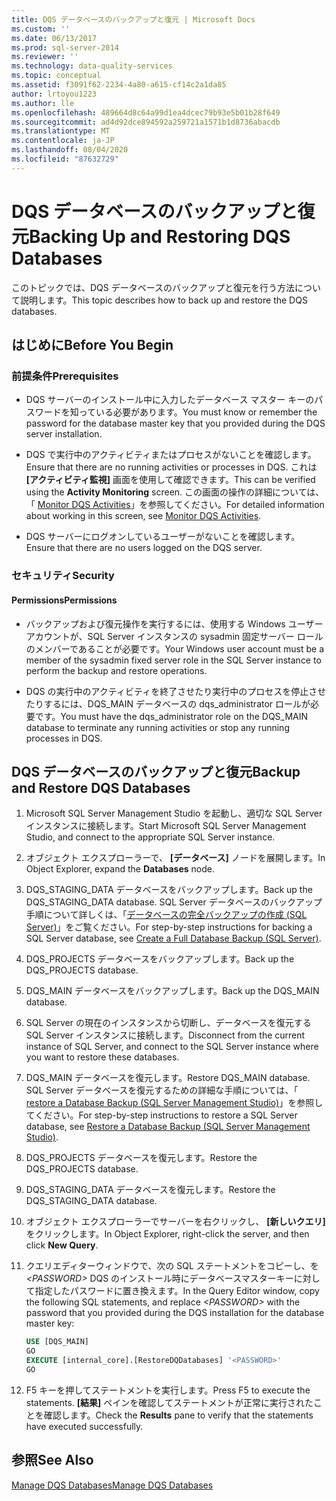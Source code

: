 ```yaml
---
title: DQS データベースのバックアップと復元 | Microsoft Docs
ms.custom: ''
ms.date: 06/13/2017
ms.prod: sql-server-2014
ms.reviewer: ''
ms.technology: data-quality-services
ms.topic: conceptual
ms.assetid: f3091f62-2234-4a80-a615-cf14c2a1da85
author: lrtoyou1223
ms.author: lle
ms.openlocfilehash: 489664d8c64a99d1ea4dcec79b93e5b01b28f649
ms.sourcegitcommit: ad4d92dce894592a259721a1571b1d8736abacdb
ms.translationtype: MT
ms.contentlocale: ja-JP
ms.lasthandoff: 08/04/2020
ms.locfileid: "87632729"
---
```

# <a name="backing-up-and-restoring-dqs-databases"></a><span data-ttu-id="c353a-102">DQS データベースのバックアップと復元</span><span class="sxs-lookup"><span data-stu-id="c353a-102">Backing Up and Restoring DQS Databases</span></span>
  <span data-ttu-id="c353a-103">このトピックでは、DQS データベースのバックアップと復元を行う方法について説明します。</span><span class="sxs-lookup"><span data-stu-id="c353a-103">This topic describes how to back up and restore the DQS databases.</span></span>  
  
##  <a name="before-you-begin"></a><a name="BeforeYouBegin"></a> <span data-ttu-id="c353a-104">はじめに</span><span class="sxs-lookup"><span data-stu-id="c353a-104">Before You Begin</span></span>  
  
###  <a name="prerequisites"></a><a name="Prerequisites"></a> <span data-ttu-id="c353a-105">前提条件</span><span class="sxs-lookup"><span data-stu-id="c353a-105">Prerequisites</span></span>  
  
-   <span data-ttu-id="c353a-106">DQS サーバーのインストール中に入力したデータベース マスター キーのパスワードを知っている必要があります。</span><span class="sxs-lookup"><span data-stu-id="c353a-106">You must know or remember the password for the database master key that you provided during the DQS server installation.</span></span>  
  
-   <span data-ttu-id="c353a-107">DQS で実行中のアクティビティまたはプロセスがないことを確認します。</span><span class="sxs-lookup"><span data-stu-id="c353a-107">Ensure that there are no running activities or processes in DQS.</span></span> <span data-ttu-id="c353a-108">これは **[アクティビティ監視]** 画面を使用して確認できます。</span><span class="sxs-lookup"><span data-stu-id="c353a-108">This can be verified using the **Activity Monitoring** screen.</span></span> <span data-ttu-id="c353a-109">この画面の操作の詳細については、「 [Monitor DQS Activities](../../2014/data-quality-services/monitor-dqs-activities.md)」を参照してください。</span><span class="sxs-lookup"><span data-stu-id="c353a-109">For detailed information about working in this screen, see [Monitor DQS Activities](../../2014/data-quality-services/monitor-dqs-activities.md).</span></span>  
  
-   <span data-ttu-id="c353a-110">DQS サーバーにログオンしているユーザーがないことを確認します。</span><span class="sxs-lookup"><span data-stu-id="c353a-110">Ensure that there are no users logged on the DQS server.</span></span>  
  
###  <a name="security"></a><a name="Security"></a> <span data-ttu-id="c353a-111">セキュリティ</span><span class="sxs-lookup"><span data-stu-id="c353a-111">Security</span></span>  
  
####  <a name="permissions"></a><a name="Permissions"></a> <span data-ttu-id="c353a-112">Permissions</span><span class="sxs-lookup"><span data-stu-id="c353a-112">Permissions</span></span>  
  
-   <span data-ttu-id="c353a-113">バックアップおよび復元操作を実行するには、使用する Windows ユーザー アカウントが、SQL Server インスタンスの sysadmin 固定サーバー ロールのメンバーであることが必要です。</span><span class="sxs-lookup"><span data-stu-id="c353a-113">Your Windows user account must be a member of the sysadmin fixed server role in the SQL Server instance to perform the backup and restore operations.</span></span>  
  
-   <span data-ttu-id="c353a-114">DQS の実行中のアクティビティを終了させたり実行中のプロセスを停止させたりするには、DQS_MAIN データベースの dqs_administrator ロールが必要です。</span><span class="sxs-lookup"><span data-stu-id="c353a-114">You must have the dqs_administrator role on the DQS_MAIN database to terminate any running activities or stop any running processes in DQS.</span></span>  
  
##  <a name="backup-and-restore-dqs-databases"></a><a name="BackupRestore"></a><span data-ttu-id="c353a-115">DQS データベースのバックアップと復元</span><span class="sxs-lookup"><span data-stu-id="c353a-115">Backup and Restore DQS Databases</span></span>  
  
1.  <span data-ttu-id="c353a-116">Microsoft SQL Server Management Studio を起動し、適切な SQL Server インスタンスに接続します。</span><span class="sxs-lookup"><span data-stu-id="c353a-116">Start Microsoft SQL Server Management Studio, and connect to the appropriate SQL Server instance.</span></span>  
  
2.  <span data-ttu-id="c353a-117">オブジェクト エクスプローラーで、 **[データベース]** ノードを展開します。</span><span class="sxs-lookup"><span data-stu-id="c353a-117">In Object Explorer, expand the **Databases** node.</span></span>  
  
3.  <span data-ttu-id="c353a-118">DQS_STAGING_DATA データベースをバックアップします。</span><span class="sxs-lookup"><span data-stu-id="c353a-118">Back up the DQS_STAGING_DATA database.</span></span> <span data-ttu-id="c353a-119">SQL Server データベースのバックアップ手順について詳しくは、「[データベースの完全バックアップの作成 &#40;SQL Server&#41;](../relational-databases/backup-restore/create-a-full-database-backup-sql-server.md)」をご覧ください。</span><span class="sxs-lookup"><span data-stu-id="c353a-119">For step-by-step instructions for backing a SQL Server database, see [Create a Full Database Backup &#40;SQL Server&#41;](../relational-databases/backup-restore/create-a-full-database-backup-sql-server.md).</span></span>  
  
4.  <span data-ttu-id="c353a-120">DQS_PROJECTS データベースをバックアップします。</span><span class="sxs-lookup"><span data-stu-id="c353a-120">Back up the DQS_PROJECTS database.</span></span>  
  
5.  <span data-ttu-id="c353a-121">DQS_MAIN データベースをバックアップします。</span><span class="sxs-lookup"><span data-stu-id="c353a-121">Back up the DQS_MAIN database.</span></span>  
  
6.  <span data-ttu-id="c353a-122">SQL Server の現在のインスタンスから切断し、データベースを復元する SQL Server インスタンスに接続します。</span><span class="sxs-lookup"><span data-stu-id="c353a-122">Disconnect from the current instance of SQL Server, and connect to the SQL Server instance where you want to restore these databases.</span></span>  
  
7.  <span data-ttu-id="c353a-123">DQS_MAIN データベースを復元します。</span><span class="sxs-lookup"><span data-stu-id="c353a-123">Restore DQS_MAIN database.</span></span> <span data-ttu-id="c353a-124">SQL Server データベースを復元するための詳細な手順については、「 [restore a Database Backup &#40;SQL Server Management Studio&#41;](../relational-databases/backup-restore/restore-a-database-backup-using-ssms.md)」を参照してください。</span><span class="sxs-lookup"><span data-stu-id="c353a-124">For step-by-step instructions to restore a SQL Server database, see [Restore a Database Backup &#40;SQL Server Management Studio&#41;](../relational-databases/backup-restore/restore-a-database-backup-using-ssms.md).</span></span>  
  
8.  <span data-ttu-id="c353a-125">DQS_PROJECTS データベースを復元します。</span><span class="sxs-lookup"><span data-stu-id="c353a-125">Restore the DQS_PROJECTS database.</span></span>  
  
9. <span data-ttu-id="c353a-126">DQS_STAGING_DATA データベースを復元します。</span><span class="sxs-lookup"><span data-stu-id="c353a-126">Restore the DQS_STAGING_DATA database.</span></span>  
  
10. <span data-ttu-id="c353a-127">オブジェクト エクスプローラーでサーバーを右クリックし、 **[新しいクエリ]** をクリックします。</span><span class="sxs-lookup"><span data-stu-id="c353a-127">In Object Explorer, right-click the server, and then click **New Query**.</span></span>  
  
11. <span data-ttu-id="c353a-128">クエリエディターウィンドウで、次の SQL ステートメントをコピーし、を *\<PASSWORD>* DQS のインストール時にデータベースマスターキーに対して指定したパスワードに置き換えます。</span><span class="sxs-lookup"><span data-stu-id="c353a-128">In the Query Editor window, copy the following SQL statements, and replace *\<PASSWORD>* with the password that you provided during the DQS installation for the database master key:</span></span>  
  
    ```sql  
    USE [DQS_MAIN]  
    GO  
    EXECUTE [internal_core].[RestoreDQDatabases] '<PASSWORD>'  
    GO  
    ```  
  
12. <span data-ttu-id="c353a-129">F5 キーを押してステートメントを実行します。</span><span class="sxs-lookup"><span data-stu-id="c353a-129">Press F5 to execute the statements.</span></span> <span data-ttu-id="c353a-130">**[結果]** ペインを確認してステートメントが正常に実行されたことを確認します。</span><span class="sxs-lookup"><span data-stu-id="c353a-130">Check the **Results** pane to verify that the statements have executed successfully.</span></span>  
  
## <a name="see-also"></a><span data-ttu-id="c353a-131">参照</span><span class="sxs-lookup"><span data-stu-id="c353a-131">See Also</span></span>  
 [<span data-ttu-id="c353a-132">Manage DQS Databases</span><span class="sxs-lookup"><span data-stu-id="c353a-132">Manage DQS Databases</span></span>](../../2014/data-quality-services/manage-dqs-databases.md)  
  
  
